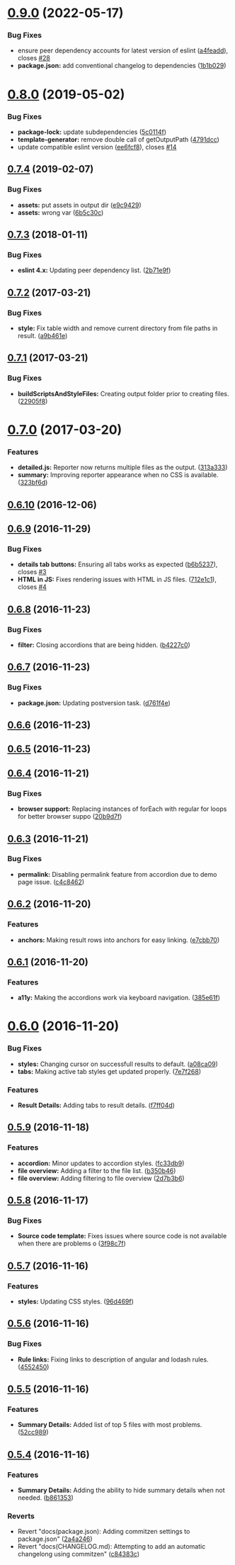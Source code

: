 # [0.9.0](https://github.com/mportuga/eslint-detailed-reporter/compare/v0.8.0...v0.9.0) (2022-05-17)


### Bug Fixes

* ensure peer dependency accounts for latest version of eslint ([a4feadd](https://github.com/mportuga/eslint-detailed-reporter/commit/a4feadd88265df29936a7643590f266c4a92bfdc)), closes [#28](https://github.com/mportuga/eslint-detailed-reporter/issues/28)
* **package.json:** add conventional changelog to dependencies ([1b1b029](https://github.com/mportuga/eslint-detailed-reporter/commit/1b1b029d64f2dadaf5c6d5643b72e3c68ef9e454))



# [0.8.0](https://github.com/mportuga/eslint-detailed-reporter/compare/v0.7.4...v0.8.0) (2019-05-02)


### Bug Fixes

* **package-lock:** update subdependencies ([5c0114f](https://github.com/mportuga/eslint-detailed-reporter/commit/5c0114f391e4638d9728c24f4da8ef2d203569f0))
* **template-generator:** remove double call of getOutputPath ([4791dcc](https://github.com/mportuga/eslint-detailed-reporter/commit/4791dcc38cddab817fd9a48b1f2a30b37abd9086))
* update compatible eslint version ([ee6fcf8](https://github.com/mportuga/eslint-detailed-reporter/commit/ee6fcf8308386008f5c3bcf369d1ab601bd63622)), closes [#14](https://github.com/mportuga/eslint-detailed-reporter/issues/14)



## [0.7.4](https://github.com/mportuga/eslint-detailed-reporter/compare/v0.7.3...v0.7.4) (2019-02-07)


### Bug Fixes

* **assets:** put assets in output dir ([e9c9429](https://github.com/mportuga/eslint-detailed-reporter/commit/e9c9429b4489d901e7367a20622146d3c8861d70))
* **assets:** wrong var ([6b5c30c](https://github.com/mportuga/eslint-detailed-reporter/commit/6b5c30ce6bf33e323a2721a70f41d924b3ed58b0))



## [0.7.3](https://github.com/mportuga/eslint-detailed-reporter/compare/v0.7.2...v0.7.3) (2018-01-11)


### Bug Fixes

* **eslint 4.x:** Updating peer dependency list. ([2b71e9f](https://github.com/mportuga/eslint-detailed-reporter/commit/2b71e9fc38f166fb8f91451b95e6ab0fbd172dca))



## [0.7.2](https://github.com/mportuga/eslint-detailed-reporter/compare/v0.7.1...v0.7.2) (2017-03-21)


### Bug Fixes

* **style:** Fix table width and remove current directory from file paths in result. ([a9b461e](https://github.com/mportuga/eslint-detailed-reporter/commit/a9b461ee385c4684aa5336c9a3b8aad354c2c666))



## [0.7.1](https://github.com/mportuga/eslint-detailed-reporter/compare/v0.7.0...v0.7.1) (2017-03-21)


### Bug Fixes

* **buildScriptsAndStyleFiles:** Creating output folder prior to creating files. ([22905f8](https://github.com/mportuga/eslint-detailed-reporter/commit/22905f8a745792326c4853dd62dd8d8be64d997a))



# [0.7.0](https://github.com/mportuga/eslint-detailed-reporter/compare/v0.6.10...v0.7.0) (2017-03-20)


### Features

* **detailed.js:** Reporter now returns multiple files as the output. ([313a333](https://github.com/mportuga/eslint-detailed-reporter/commit/313a33345e2a4141bd92699660da308767558a79))
* **summary:** Improving reporter appearance when no CSS is available. ([323bf6d](https://github.com/mportuga/eslint-detailed-reporter/commit/323bf6d71cbbd77d4aeb061a76f5928f30321996))



## [0.6.10](https://github.com/mportuga/eslint-detailed-reporter/compare/v0.6.9...v0.6.10) (2016-12-06)



## [0.6.9](https://github.com/mportuga/eslint-detailed-reporter/compare/v0.6.8...v0.6.9) (2016-11-29)


### Bug Fixes

* **details tab buttons:** Ensuring all tabs works as expected ([b6b5237](https://github.com/mportuga/eslint-detailed-reporter/commit/b6b523708032e60b08cbd435e53205e3b28bc39a)), closes [#3](https://github.com/mportuga/eslint-detailed-reporter/issues/3)
* **HTML in JS:** Fixes rendering issues with HTML in JS files. ([712e1c1](https://github.com/mportuga/eslint-detailed-reporter/commit/712e1c1862ff27e614bea0ccafda33101ba3179d)), closes [#4](https://github.com/mportuga/eslint-detailed-reporter/issues/4)



## [0.6.8](https://github.com/mportuga/eslint-detailed-reporter/compare/v0.6.7...v0.6.8) (2016-11-23)


### Bug Fixes

* **filter:** Closing accordions that are being hidden. ([b4227c0](https://github.com/mportuga/eslint-detailed-reporter/commit/b4227c0bb003198f0bd1d6a72eb7f526e3388a77))



## [0.6.7](https://github.com/mportuga/eslint-detailed-reporter/compare/v0.6.6...v0.6.7) (2016-11-23)


### Bug Fixes

* **package.json:** Updating postversion task. ([d761f4e](https://github.com/mportuga/eslint-detailed-reporter/commit/d761f4ea05ca170120a8d48cc733d76e4dd62a47))



## [0.6.6](https://github.com/mportuga/eslint-detailed-reporter/compare/v0.6.5...v0.6.6) (2016-11-23)



## [0.6.5](https://github.com/mportuga/eslint-detailed-reporter/compare/v0.6.4...v0.6.5) (2016-11-23)



## [0.6.4](https://github.com/mportuga/eslint-detailed-reporter/compare/v0.6.3...v0.6.4) (2016-11-21)


### Bug Fixes

* **browser support:** Replacing instances of forEach with regular for loops for better browser suppo ([20b9d7f](https://github.com/mportuga/eslint-detailed-reporter/commit/20b9d7f58604e727e3e00a6c218f63ab570e2e55))



## [0.6.3](https://github.com/mportuga/eslint-detailed-reporter/compare/v0.6.2...v0.6.3) (2016-11-21)


### Bug Fixes

* **permalink:** Disabling permalink feature from accordion due to demo page issue. ([c4c8462](https://github.com/mportuga/eslint-detailed-reporter/commit/c4c84629655714d3a1de491765bbec97f1bd9d96))



## [0.6.2](https://github.com/mportuga/eslint-detailed-reporter/compare/v0.6.1...v0.6.2) (2016-11-20)


### Features

* **anchors:** Making result rows into anchors for easy linking. ([e7cbb70](https://github.com/mportuga/eslint-detailed-reporter/commit/e7cbb70cc80020820783c4a1e704386619a1e0a7))



## [0.6.1](https://github.com/mportuga/eslint-detailed-reporter/compare/v0.6.0...v0.6.1) (2016-11-20)


### Features

* **a11y:** Making the accordions work via keyboard navigation. ([385e61f](https://github.com/mportuga/eslint-detailed-reporter/commit/385e61fbf53aac727079cb2c1048a1e770628711))



# [0.6.0](https://github.com/mportuga/eslint-detailed-reporter/compare/v0.5.9...v0.6.0) (2016-11-20)


### Bug Fixes

* **styles:** Changing cursor on successfull results to default. ([a08ca09](https://github.com/mportuga/eslint-detailed-reporter/commit/a08ca09d43ec54bea113bf4c4ab1226eabb7dbe6))
* **tabs:** Making active tab styles get updated properly. ([7e7f268](https://github.com/mportuga/eslint-detailed-reporter/commit/7e7f268477ee1e80ca4d268acd54d11a07f4ad30))


### Features

* **Result Details:** Adding tabs to result details. ([f7ff04d](https://github.com/mportuga/eslint-detailed-reporter/commit/f7ff04d5cfc75459f9fb8e8d0e15c66fb2ca4a13))



## [0.5.9](https://github.com/mportuga/eslint-detailed-reporter/compare/v0.5.8...v0.5.9) (2016-11-18)


### Features

* **accordion:** Minor updates to accordion styles. ([fc33db9](https://github.com/mportuga/eslint-detailed-reporter/commit/fc33db9fd3ccd231565b1dcd221e6f2604e0db2f))
* **file overview:** Adding a filter to the file list. ([b350b46](https://github.com/mportuga/eslint-detailed-reporter/commit/b350b467d5eadf6caa49b299eefe92abf352a05c))
* **file overview:** Adding filtering to file overview ([2d7b3b6](https://github.com/mportuga/eslint-detailed-reporter/commit/2d7b3b64199e64e8dbad11ebcef4ab075a6eb280))



## [0.5.8](https://github.com/mportuga/eslint-detailed-reporter/compare/v0.5.7...v0.5.8) (2016-11-17)


### Bug Fixes

* **Source code template:** Fixes issues where source code is not available when there are problems o ([3f98c7f](https://github.com/mportuga/eslint-detailed-reporter/commit/3f98c7f54bb0a1e5b7ad28e1347a32c22ba1265f))



## [0.5.7](https://github.com/mportuga/eslint-detailed-reporter/compare/v0.5.6...v0.5.7) (2016-11-16)


### Features

* **styles:** Updating CSS styles. ([96d469f](https://github.com/mportuga/eslint-detailed-reporter/commit/96d469f7c667d4d6d51ca9c22c5b575b9591e43f))



## [0.5.6](https://github.com/mportuga/eslint-detailed-reporter/compare/v0.5.5...v0.5.6) (2016-11-16)


### Bug Fixes

* **Rule links:** Fixing links to description of angular and lodash rules. ([4552450](https://github.com/mportuga/eslint-detailed-reporter/commit/45524508f58d7a16645500a9f878657a2eeb8bfe))



## [0.5.5](https://github.com/mportuga/eslint-detailed-reporter/compare/v0.5.4...v0.5.5) (2016-11-16)


### Features

* **Summary Details:** Added list of top 5 files with most problems. ([52cc989](https://github.com/mportuga/eslint-detailed-reporter/commit/52cc989c50e5c2b2733a6147a6a94ead5d883cd4))



## [0.5.4](https://github.com/mportuga/eslint-detailed-reporter/compare/c84383c35bb1da809e7d0e40ce9732a4ac1f7e0c...v0.5.4) (2016-11-16)


### Features

* **Summary Details:** Adding the ability to hide summary details when not needed. ([b861353](https://github.com/mportuga/eslint-detailed-reporter/commit/b861353a751ffa0ab9151089b78ef6bc7cb3022b))


### Reverts

* Revert "docs(package.json): Adding commitzen settings to package.json" ([2a4a246](https://github.com/mportuga/eslint-detailed-reporter/commit/2a4a246f9c883851d2e91478f126ff8ad8007c16))
* Revert "docs(CHANGELOG.md): Attempting to add an automatic changelong using commitzen" ([c84383c](https://github.com/mportuga/eslint-detailed-reporter/commit/c84383c35bb1da809e7d0e40ce9732a4ac1f7e0c))



